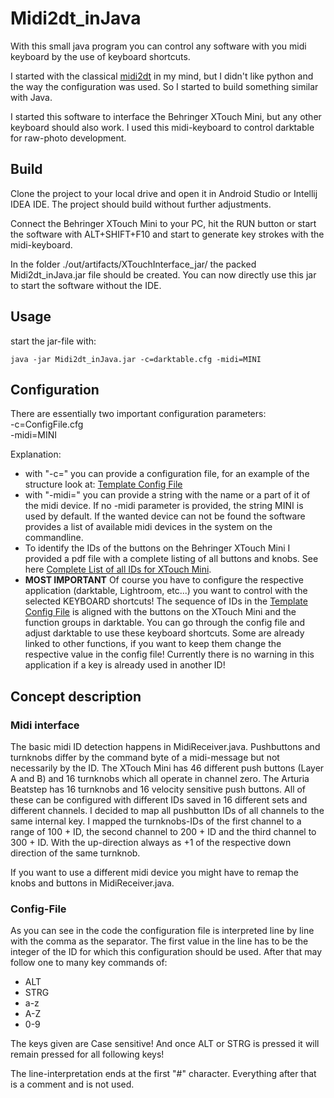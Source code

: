 # Midi2dt_inJava
With this small java program you can control any software with you midi keyboard by the use of keyboard shortcuts.

I started with the classical [midi2dt](https://github.com/antonio-m/midi2dt) in my mind, but I didn't like python and the way the configuration was used. So I started to build something similar with Java. 

I started this software to interface the Behringer XTouch Mini, but any other keyboard should also work. I used this midi-keyboard to control darktable for raw-photo development. 

## Build

Clone the project to your local drive and open it in Android Studio or Intellij IDEA IDE. 
The project should build without further adjustments. <br>

Connect the Behringer XTouch Mini to your PC, hit the RUN button or start the software with ALT+SHIFT+F10 and start to generate key strokes with the midi-keyboard. 

In the folder ./out/artifacts/XTouchInterface_jar/ the packed Midi2dt_inJava.jar file should be created. You can now directly use this jar to start the software without the IDE.


## Usage
start the jar-file with:

```
java -jar Midi2dt_inJava.jar -c=darktable.cfg -midi=MINI 
```

## Configuration
There are essentially two important configuration parameters: <br>
-c=ConfigFile.cfg<br>
-midi=MINI<br>

Explanation:
* with "-c=" you can provide a configuration file, for an example of the structure look at: [Template Config File](darktable.cfg) 
* with "-midi=" you can provide a string with the name or a part of it of the midi device.  If no -midi parameter is provided, the string MINI is used by default. If the wanted device can not be found the software provides a list of available midi devices in the system on the commandline.
* To identify the IDs of the buttons on the Behringer XTouch Mini I provided a pdf file with a complete listing of all buttons and knobs. See here [Complete List of all IDs for XTouch Mini](BehringerXTouchIDs.pdf).
* **MOST IMPORTANT** Of course you have to configure the respective application (darktable, Lightroom, etc...) you want to control with the selected KEYBOARD shortcuts! The sequence of IDs in the [Template Config File](darktable.cfg) is aligned with the buttons on the XTouch Mini and the function groups in darktable. You can go through the config file and adjust darktable to use these keyboard shortcuts. Some are already linked to other functions, if you want to keep them change the respective value in the config file! Currently there is no warning in this application if a key is already used in another ID! 

## Concept description

### Midi interface

The basic midi ID detection happens in MidiReceiver.java. Pushbuttons and turnknobs differ by the command byte of a midi-message but not necessarily by the ID.
The XTouch Mini has 46 different push buttons (Layer A and B) and 16 turnknobs which all operate in channel zero.
The Arturia Beatstep has 16 turnknobs and 16 velocity sensitive push buttons. All of these can be configured with different IDs saved in 16 different sets and different channels.
I decided to map all pushbutton IDs of all channels to the same internal key.
I mapped the turnknobs-IDs of the first channel to a range of 100 + ID, the second channel to 200 + ID and the third channel to 300 + ID.
With the up-direction always as +1 of the respective down direction of the same turnknob.

If you want to use a different midi device you might have to remap the knobs and buttons in MidiReceiver.java.

### Config-File 

As you can see in the code the configuration file is interpreted line by line with the comma as the separator. 
The first value in the line has to be the integer of the ID for which this configuration should be used. 
After that may follow one to many key commands of: 
* ALT
* STRG
* a-z
* A-Z
* 0-9

The keys given are Case sensitive! 
And once ALT or STRG is pressed it will remain pressed for all following keys! 

The line-interpretation ends at the first "#" character. Everything after that is a comment and is not used. 


